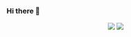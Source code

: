 ### Hi there 👋



<div align="center">
  <img align="center" src="https://github-readme-stats.vercel.app/api?username=shaeinst&show_icons=true&theme=dark" />
  <img align="center" src="https://github-readme-stats.vercel.app/api/top-langs/?username=shaeinst&layout=compact&theme=dark" />
</div>
